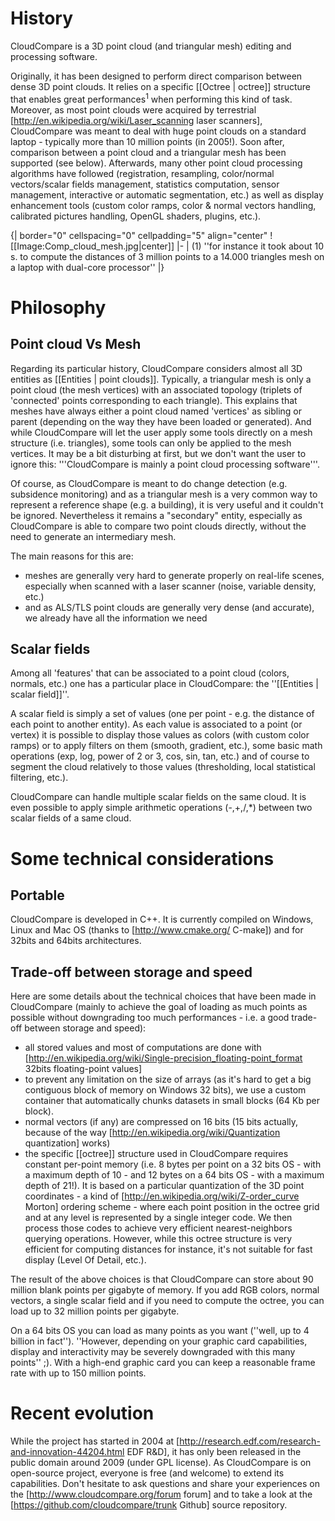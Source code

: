# History

CloudCompare is a 3D point cloud (and triangular mesh) editing and processing software.

Originally, it has been designed to perform direct comparison between dense 3D point clouds. It relies on a specific [[Octree | octree]] structure that enables great performances<sup>1</sup> when performing this kind of task. Moreover, as most point clouds were acquired by terrestrial [http://en.wikipedia.org/wiki/Laser_scanning laser scanners], CloudCompare was meant to deal with huge point clouds on a standard laptop - typically more than 10 million points (in 2005!). Soon after, comparison between a point cloud and a triangular mesh has been supported (see below). Afterwards, many other point cloud processing algorithms have followed (registration, resampling, color/normal vectors/scalar fields management, statistics computation, sensor management, interactive or automatic segmentation, etc.) as well as display enhancement tools (custom color ramps, color & normal vectors handling, calibrated pictures handling, OpenGL shaders, plugins, etc.).

{| border="0" cellspacing="0" cellpadding="5" align="center"
! [[Image:Comp_cloud_mesh.jpg|center]]
|-
| (1) ''for instance it took about 10 s. to compute the distances of 3 million points to a 14.000 triangles mesh on a laptop with dual-core processor''
|}

# Philosophy

## Point cloud Vs Mesh

Regarding its particular history, CloudCompare considers almost all 3D entities as [[Entities | point clouds]]. Typically, a triangular mesh is only a point cloud (the mesh vertices) with an associated topology (triplets of 'connected' points corresponding to each triangle). This explains that meshes have always either a point cloud named 'vertices' as sibling or parent  (depending on the way they have been loaded or generated). And while CloudCompare will let the user apply some tools directly on a mesh structure (i.e. triangles), some tools can only be applied to the mesh vertices. It may be a bit disturbing at first, but we don't want the user to ignore this: '''CloudCompare is mainly a point cloud processing software'''.

Of course, as CloudCompare is meant to do change detection (e.g. subsidence monitoring) and as a triangular mesh is a very common way to represent a reference shape (e.g. a building), it is very useful and it couldn't be ignored. Nevertheless it remains a "secondary" entity, especially as CloudCompare is able to compare two point clouds directly, without the need to generate an intermediary mesh.

The main reasons for this are:
* meshes are generally very hard to generate properly on real-life scenes, especially when scanned with a laser scanner (noise, variable density, etc.)
* and as ALS/TLS point clouds are generally very dense (and accurate), we already have all the information we need


## Scalar fields

Among all 'features' that can be associated to a point cloud (colors, normals, etc.) one has a particular place in CloudCompare: the ''[[Entities | scalar field]]''.

A scalar field is simply a set of values (one per point - e.g. the distance of each point to another entity). As each value is associated to a point (or vertex) it is possible to display those values as colors (with custom color ramps) or to apply filters on them (smooth, gradient, etc.), some basic math operations (exp, log, power of 2 or 3, cos, sin, tan, etc.) and of course to segment the cloud relatively to those values (thresholding, local statistical filtering, etc.).

CloudCompare can handle multiple scalar fields on the same cloud. It is even possible to apply simple arithmetic operations (-,+,/,*) between two scalar fields of a same cloud.

# Some technical considerations

## Portable

CloudCompare is developed in C++. It is currently compiled on Windows, Linux and Mac OS (thanks to [http://www.cmake.org/ C-make]) and for 32bits and 64bits architectures.


## Trade-off between storage and speed

Here are some details about the technical choices that have been made in CloudCompare (mainly to achieve the goal of loading as much points as possible without downgrading too much performances - i.e. a good trade-off between storage and speed):
* all stored values and most of computations are done with [http://en.wikipedia.org/wiki/Single-precision_floating-point_format 32bits floating-point values]
* to prevent any limitation on the size of arrays (as it's hard to get a big contiguous block of memory on Windows 32 bits), we use a custom container that automatically chunks datasets in small blocks (64 Kb per block).
* normal vectors (if any) are compressed on 16 bits (15 bits actually, because of the way [http://en.wikipedia.org/wiki/Quantization quantization] works)
* the specific [[octree]] structure used in CloudCompare requires constant per-point memory (i.e. 8 bytes per point on a 32 bits OS - with a maximum depth of 10 - and 12 bytes on a 64 bits OS - with a maximum depth of 21!). It is based on a particular quantization of the 3D point coordinates - a kind of [http://en.wikipedia.org/wiki/Z-order_curve Morton] ordering scheme - where each point position in the octree grid and at any level is represented by a single integer code. We then process those codes to achieve very efficient nearest-neighbors querying operations. However, while this octree structure is very efficient for computing distances for instance, it's not suitable for fast display (Level Of Detail, etc.).

The result of the above choices is that CloudCompare can store about 90 million blank points per gigabyte of memory. If you add RGB colors, normal vectors, a single scalar field and if you need to compute the octree, you can load up to 32 million points per gigabyte.

On a 64 bits OS you can load as many points as you want (''well, up to 4 billion in fact''). ''However, depending on your graphic card capabilities, display and interactivity may be severely downgraded with this many points'' ;). With a high-end graphic card you can keep a reasonable frame rate with up to 150 million points.

# Recent evolution

While the project has started in 2004 at [http://research.edf.com/research-and-innovation-44204.html EDF R&D], it has only been released in the public domain around 2009 (under GPL license). As CloudCompare is on open-source project, everyone is free (and welcome) to extend its capabilities. Don't hesitate to ask questions and share your experiences on the [http://www.cloudcompare.org/forum forum] and to take a look at the [https://github.com/cloudcompare/trunk Github] source repository.
